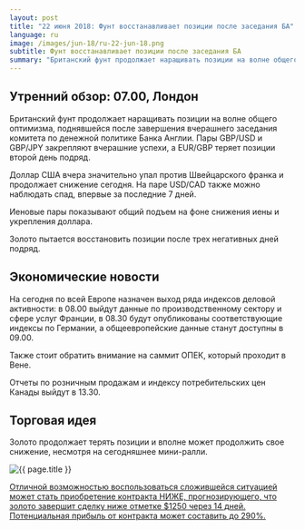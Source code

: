```yaml
---
layout: post
title: "22 июня 2018: Фунт восстанавливает позиции после заседания БА"
language: ru
image: /images/jun-18/ru-22-jun-18.png
subtitle: Фунт восстанавливает позиции после заседания БА
summary: "Британский фунт продолжает наращивать позиции на волне общего оптимизма, поднявшейся после завершения вчерашнего заседания комитета по денежной политике Банка Англии"
---
```

##  Утренний обзор: 07.00, Лондон

Британский фунт продолжает наращивать позиции на волне общего оптимизма, поднявшейся после завершения вчерашнего заседания комитета по денежной политике Банка Англии. Пары GBP/USD и GBP/JPY закрепляют вчерашние успехи, а EUR/GBP теряет позиции второй день подряд.

Доллар США вчера значительно упал против Швейцарского франка и продолжает снижение сегодня. На паре USD/CAD также можно наблюдать спад, впервые за последние 7 дней. 

Иеновые пары показывают общий подъем на фоне снижения иены и укрепления доллара.

Золото пытается восстановить позиции после трех негативных дней подряд.
 
 
## Экономические новости
 
На сегодня по всей Европе назначен выход ряда индексов деловой активности: в 08.00 выйдут данные по производственному сектору и сфере услуг Франции, в 08.30 будут опубликованы соответствующие индексы по Германии, а общеевропейские данные станут доступны в 09.00.

Также стоит обратить внимание на саммит ОПЕК, который проходит в Вене.

Отчеты по розничным продажам и индексу потребительских цен Канады выйдут в 13.30.
 
 
## Торговая идея
 
Золото продолжает терять позиции и вполне может продолжить свое снижение, несмотря на сегодняшнее мини-ралли.

<img src="{{ site.url }}/images/jun-18/ru-22-jun-18.png" alt="{{ page.title }}"  title="{{ page.title }}">

<a href="%LINK%%?currency=USD&market=commodities&underlying=frxXAUUSD&formname=higherlower&duration_amount=14&duration_units=d&amount=10&amount_type=stake&expiry_type=duration&barrier=1250" target="_blank">Отличной возможностью воспользоваться сложившейся ситуацией может стать приобретение контракта НИЖЕ, прогнозирующего, что золото завершит сделку ниже отметке $1250 через 14 дней. Потенциальная прибыль от контракта может составить до 290%.
</a>
